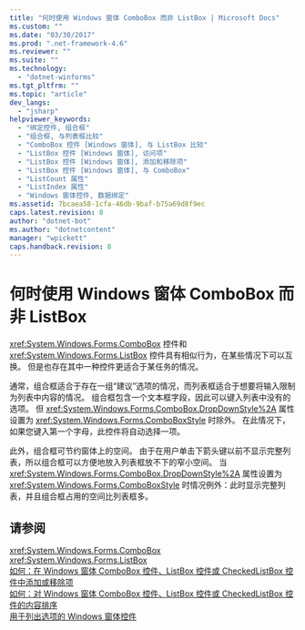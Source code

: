 ```yaml
---
title: "何时使用 Windows 窗体 ComboBox 而非 ListBox | Microsoft Docs"
ms.custom: ""
ms.date: "03/30/2017"
ms.prod: ".net-framework-4.6"
ms.reviewer: ""
ms.suite: ""
ms.technology: 
  - "dotnet-winforms"
ms.tgt_pltfrm: ""
ms.topic: "article"
dev_langs: 
  - "jsharp"
helpviewer_keywords: 
  - "绑定控件, 组合框"
  - "组合框, 与列表框比较"
  - "ComboBox 控件 [Windows 窗体], 与 ListBox 比较"
  - "ListBox 控件 [Windows 窗体], 访问项"
  - "ListBox 控件 [Windows 窗体], 添加和移除项"
  - "ListBox 控件 [Windows 窗体], 与 ComboBox"
  - "ListCount 属性"
  - "ListIndex 属性"
  - "Windows 窗体控件, 数据绑定"
ms.assetid: 7bcaea58-1cfa-46db-9baf-b75a69d8f9ec
caps.latest.revision: 8
author: "dotnet-bot"
ms.author: "dotnetcontent"
manager: "wpickett"
caps.handback.revision: 8
---
```

# 何时使用 Windows 窗体 ComboBox 而非 ListBox
<xref:System.Windows.Forms.ComboBox> 控件和 <xref:System.Windows.Forms.ListBox> 控件具有相似行为，在某些情况下可以互换。  但是也存在其中一种控件更适合于某任务的情况。  
  
 通常，组合框适合于存在一组“建议”选项的情况，而列表框适合于想要将输入限制为列表中内容的情况。  组合框包含一个文本框字段，因此可以键入列表中没有的选项。  但 <xref:System.Windows.Forms.ComboBox.DropDownStyle%2A> 属性设置为 <xref:System.Windows.Forms.ComboBoxStyle> 时除外。  在此情况下，如果您键入第一个字母，此控件将自动选择一项。  
  
 此外，组合框可节约窗体上的空间。  由于在用户单击下箭头键以前不显示完整列表，所以组合框可以方便地放入列表框放不下的窄小空间。  当 <xref:System.Windows.Forms.ComboBox.DropDownStyle%2A> 属性设置为 <xref:System.Windows.Forms.ComboBoxStyle> 时情况例外：此时显示完整列表，并且组合框占用的空间比列表框多。  
  
## 请参阅  
 <xref:System.Windows.Forms.ComboBox>   
 <xref:System.Windows.Forms.ListBox>   
 [如何：在 Windows 窗体 ComboBox 控件、ListBox 控件或 CheckedListBox 控件中添加或移除项](../../../../docs/framework/winforms/controls/add-and-remove-items-from-a-wf-combobox.md)   
 [如何：对 Windows 窗体 ComboBox 控件、ListBox 控件或 CheckedListBox 控件的内容排序](../../../../docs/framework/winforms/controls/sort-the-contents-of-a-wf-combobox-listbox-or-checkedlistbox-control.md)   
 [用于列出选项的 Windows 窗体控件](../../../../docs/framework/winforms/controls/windows-forms-controls-used-to-list-options.md)